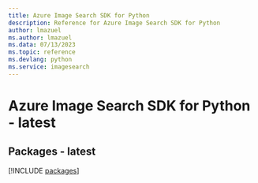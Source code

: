 ```yaml
---
title: Azure Image Search SDK for Python
description: Reference for Azure Image Search SDK for Python
author: lmazuel
ms.author: lmazuel
ms.data: 07/13/2023
ms.topic: reference
ms.devlang: python
ms.service: imagesearch
---
```

# Azure Image Search SDK for Python - latest
## Packages - latest
[!INCLUDE [packages](image-search-index.md)]